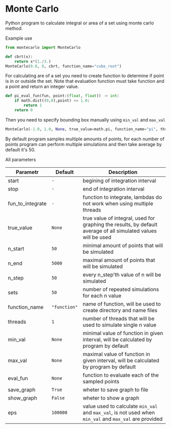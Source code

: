 # Monte Carlo 
Python program to calculate integral or area of a set using monte carlo method.

Example use 
```py
from montecarlo import MonteCarlo

def cbrt(x):
    return x*(1./3.)
MonteCarlo(0.0, 8, cbrt, function_name="cube_root")
```

For calculating are of a set you need to create function to determine if point is in or outside the set. 
Note that evaluation function must take function and a point and return an integer value.
```py
def pi_eval_fun(fun, point:(float, float)) -> int:
    if math.dist((0,0),point) <= 1.0:
        return 1
    return 0
```

Then you need to specify bounding box manually using ```min_val``` and ```max_val``` 
```py
MonteCarlo(-1.0, 1.0, None, true_value=math.pi, function_name="pi", threads=4, min_val=-1.0, max_val=1.0, eval_fun=pi_eval_fun)
```

By default program samples multiple amounts of points, for each number of points program can perform multiple simulations and then take average by default it's 50.

All parameters

| Parametr         | Default          | Description |
| ---------------- | ---------------- | ----------- |
| start            | ```-```          | begining of integration interval |
| stop             | ```-```          | end of integration interval |
| fun_to_integrate | ```-```          | function to integrate, lambdas do not work when using multiple threads |
| true_value       | ```None```       | true value of integral, used for graphing the results, by default average of all simulated values will be used |
| n_start          | ```50```         | minimal amount of points that will be simulated |
| n_end            | ```5000```       | maximal amount of points that will be simulated |
| n_step           | ```50```         | every n_step'th value of n will be simulated |
| sets             | ```50```         | number of repeated simulations for each n value |
| function_name    | ```"function"``` | name of function, will be used to create directory and name files |
| threads          | ```1```          | number of threads that will be used to simulate single n value |
| min_val          | ```None```       | minimal value of function in given interval, will be calculated by program by default |
| max_val          | ```None```       | maximal value of function in given interval, will be calculated by program by default |
| eval_fun         | ```None```       | function to evaluate each of the sampled points |
| save_graph       | ```True```       | wheter to save graph to file |
| show_graph       | ```False```      | wheter to show a graph |
| eps              | ```100000```     | value used to calculate ```min_val``` and ```max_val```, is not used when ```min_val``` and ```max_val``` are provided |
